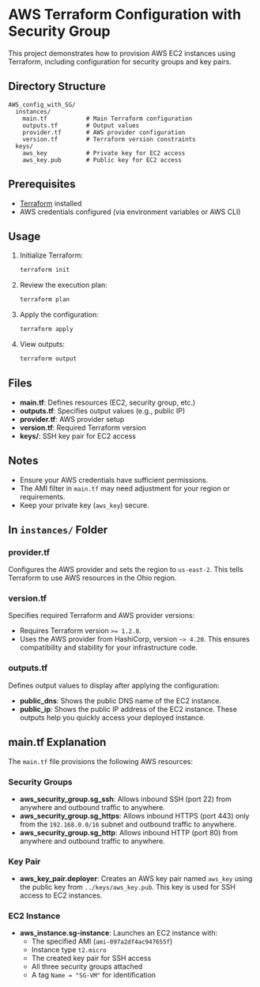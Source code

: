 # AWS Terraform Configuration with Security Group

This project demonstrates how to provision AWS EC2 instances using Terraform, including configuration for security groups and key pairs.

## Directory Structure

```
AWS_config_with_SG/
  instances/
    main.tf           # Main Terraform configuration
    outputs.tf        # Output values
    provider.tf       # AWS provider configuration
    version.tf        # Terraform version constraints
  keys/
    aws_key           # Private key for EC2 access
    aws_key.pub       # Public key for EC2 access
```

## Prerequisites
- [Terraform](https://www.terraform.io/downloads.html) installed
- AWS credentials configured (via environment variables or AWS CLI)

## Usage
1. Initialize Terraform:
   ```powershell
   terraform init
   ```
2. Review the execution plan:
   ```powershell
   terraform plan
   ```
3. Apply the configuration:
   ```powershell
   terraform apply
   ```
4. View outputs:
   ```powershell
   terraform output
   ```

## Files
- **main.tf**: Defines resources (EC2, security group, etc.)
- **outputs.tf**: Specifies output values (e.g., public IP)
- **provider.tf**: AWS provider setup
- **version.tf**: Required Terraform version
- **keys/**: SSH key pair for EC2 access

## Notes
- Ensure your AWS credentials have sufficient permissions.
- The AMI filter in `main.tf` may need adjustment for your region or requirements.
- Keep your private key (`aws_key`) secure.


## In `instances/` Folder

### provider.tf
Configures the AWS provider and sets the region to `us-east-2`. This tells Terraform to use AWS resources in the Ohio region.

### version.tf
Specifies required Terraform and AWS provider versions:
- Requires Terraform version `>= 1.2.8`.
- Uses the AWS provider from HashiCorp, version `~> 4.20`.
This ensures compatibility and stability for your infrastructure code.

### outputs.tf
Defines output values to display after applying the configuration:
- **public_dns**: Shows the public DNS name of the EC2 instance.
- **public_ip**: Shows the public IP address of the EC2 instance.
These outputs help you quickly access your deployed instance.


## main.tf Explanation

The `main.tf` file provisions the following AWS resources:

### Security Groups
- **aws_security_group.sg_ssh**: Allows inbound SSH (port 22) from anywhere and outbound traffic to anywhere.
- **aws_security_group.sg_https**: Allows inbound HTTPS (port 443) only from the `192.168.0.0/16` subnet and outbound traffic to anywhere.
- **aws_security_group.sg_http**: Allows inbound HTTP (port 80) from anywhere and outbound traffic to anywhere.

### Key Pair
- **aws_key_pair.deployer**: Creates an AWS key pair named `aws_key` using the public key from `../keys/aws_key.pub`. This key is used for SSH access to EC2 instances.

### EC2 Instance
- **aws_instance.sg-instance**: Launches an EC2 instance with:
   - The specified AMI (`ami-097a2df4ac947655f`)
   - Instance type `t2.micro`
   - The created key pair for SSH access
   - All three security groups attached
   - A tag `Name = "SG-VM"` for identification
